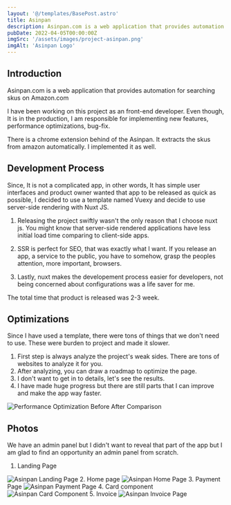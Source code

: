 ```yaml
---
layout: '@/templates/BasePost.astro'
title: Asinpan
description: Asinpan.com is a web application that provides automation for searching skus on Amazon. I built the whole front end infrastructure and implemented highly scalable and performant components."
pubDate: 2022-04-05T00:00:00Z
imgSrc: '/assets/images/project-asinpan.png'
imgAlt: 'Asinpan Logo'
---
```


## Introduction

Asinpan.com is a web application that provides automation for searching skus on Amazon.com

I have been working on this project as an front-end developer. Even though, It is in the production, I am responsible for implementing new features, performance optimizations, bug-fix.

There is a chrome extension behind of the Asinpan. It extracts the skus from amazon automatically. I implemented it as well.

## Development Process
Since, It is not a complicated app, in other words, It has simple user interfaces and product owner wanted that app to be released as quick as possible, I decided to use a template named Vuexy and decide to use server-side rendering with Nuxt JS. 

 1. Releasing the project swiftly wasn't the only reason that I choose
    nuxt js. You might know that server-side rendered applications have
    less initial load time comparing to client-side apps.
    
  2. SSR is perfect for SEO, that was exactly what I want. If you release
    an app, a service to the public, you have to somehow, grasp the
    peoples attention, more important, browsers.
    
  3. Lastly, nuxt makes the developement process easier for developers,
    not being concerned about configurations was a life saver for me.

The total time that product is released was 2-3 week.
##  Optimizations
Since I have used a template, there were tons of things that we don't need to use. These were burden to project and made it slower. 
1. First step is always analyze the project's weak sides. There are tons of websites to analyze it for you. 
2. After analyzing, you can draw a roadmap to optimize the page.
3. I don't want to get in to details, let's see the results.
4. I have made huge progress but there are still parts that I can improve and make the app way faster.

<img alt="Performance Optimization Before After Comparison" src='/assets/images/project/asinpan/before-after.png' />

## Photos
We have an admin panel but I didn't want to reveal that part of the app but I am glad to find an opportunity an admin panel from scratch.
1. Landing Page
<img alt="Asinpan Landing Page" src='/assets/images/project/asinpan/landing-page.jpeg' />
2. Home page
<img alt="Asinpan Home Page" src='/assets/images/project/asinpan/home-page.jpeg' />
3. Payment Page
<img alt="Asinpan Payment Page" src='/assets/images/project/asinpan/payment-page.jpeg' />
4. Card component
<img alt="Asinpan Card Component" src='/assets/images/project/asinpan/card-component.jpg' />
5. Invoice
<img alt="Asinpan Invoice Page" src='/assets/images/project/asinpan/invoice-page.jpeg' />